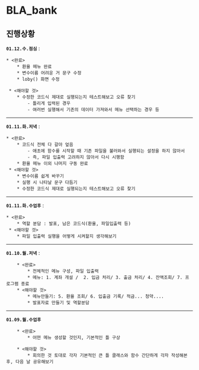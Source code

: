 # BLA_bank

## 진행상황
**`01.12.수.점심`** :
```
* <완료>
    * 환율 메뉴 완료
    * 변수이름 어려운 거 문구 수정
    * loby() 화면 수정

 * <해야할 것>
    * 수정한 코드식 제대로 실행되는지 테스트해보고 오류 찾기
        - 틀리게 입력된 경우
        - 여러번 실행해서 기존의 데이터 가져와서 메뉴 선택하는 경우 등
```
---

**`01.11.화.저녁`** :
```
* <완료>
    * 코드식 전체 다 갈아 엎음 
        - 애초에 함수를 시작할 때 기존 파일을 불러와서 실행되는 설정을 하지 않아서
        - 즉, 파일 입출력 고려하지 않아서 다시 시행함
    * 환율 메뉴 이외 나머지 구동 완료
 * <해야할 것>
    * 변수이름 쉽게 바꾸기
    * 실행 시 나타날 문구 다듬기
    * 수정한 코드식 제대로 실행되는지 테스트해보고 오류 찾기
```
---

**`01.11.화.수업후`** :
```
* <완료>
    * 역할 분담 : 발표, 남은 코드식(환율, 파일입출력 등) 
 * <해야할 것>
    * 파일 입출력 실행을 어떻게 시켜할지 생각해보기
```

---

**`01.10.월.저녁`** : 
```
    * <완료>
        * 전체적인 메뉴 구성, 파일 입출력
        * 메뉴: 1. 계좌 개설 /  2. 입금 처리/ 3. 출금 처리/ 4. 잔액조회/ 7. 프로그램 종료
    * <해야할 것>
        * 메뉴만들기: 5. 환율 조회/ 6. 입출금 기록/ 적금... 청약....
        * 발표자료 만들기 및 역할분담
```

---

**`01.09.월.수업후`**
```
    * <완료>
        * 어떤 메뉴 생성할 것인지, 기본적인 틀 구상
    
    * <해야할 것>
        * 회의한 것 토대로 각자 기본적인 큰 틀 클래스와 함수 간단하게 각자 작성해본 후, 다음 날 공유해보기
```        
